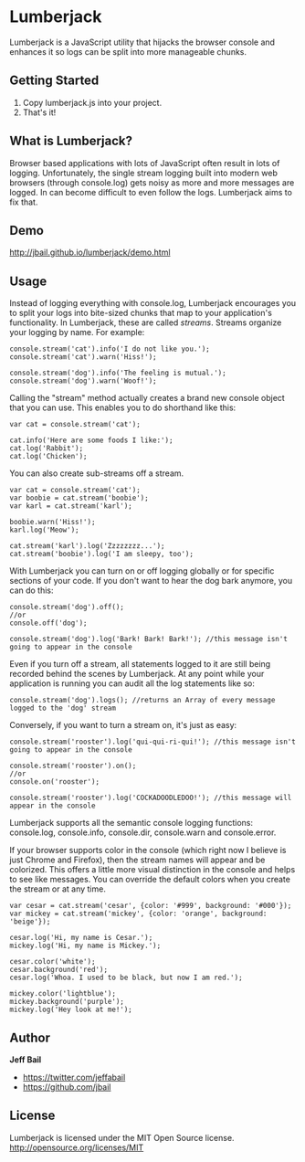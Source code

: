# Lumberjack

Lumberjack is a JavaScript utility that hijacks the browser console and enhances it so logs can be split into more manageable chunks.

## Getting Started

1. Copy lumberjack.js into your project.
2. That's it!

## What is Lumberjack?

Browser based applications with lots of JavaScript often result in lots of logging. Unfortunately, the single stream logging built into modern web browsers (through console.log) gets noisy as more and more messages are logged. In can become difficult to even follow the logs. Lumberjack aims to fix that.

## Demo

<http://jbail.github.io/lumberjack/demo.html>

## Usage

Instead of logging everything with console.log, Lumberjack encourages you to split your logs into bite-sized chunks that map to your application's functionality. In Lumberjack, these are called *streams*. Streams organize your logging by name. For example:

```
console.stream('cat').info('I do not like you.');
console.stream('cat').warn('Hiss!');

console.stream('dog').info('The feeling is mutual.');
console.stream('dog').warn('Woof!');
```

Calling the "stream" method actually creates a brand new console object that you can use. This enables you to do shorthand like this:

```
var cat = console.stream('cat');

cat.info('Here are some foods I like:');
cat.log('Rabbit');
cat.log('Chicken');
```

You can also create sub-streams off a stream.

```
var cat = console.stream('cat');
var boobie = cat.stream('boobie');
var karl = cat.stream('karl');

boobie.warn('Hiss!');
karl.log('Meow');

cat.stream('karl').log('Zzzzzzzz...');
cat.stream('boobie').log('I am sleepy, too');
```

With Lumberjack you can turn on or off logging globally or for specific sections of your code. If you don't want to hear the dog bark anymore, you can do this:

```
console.stream('dog').off();
//or
console.off('dog');

console.stream('dog').log('Bark! Bark! Bark!'); //this message isn't going to appear in the console
```

Even if you turn off a stream, all statements logged to it are still being recorded behind the scenes by Lumberjack. At any point while your application is running you can audit all the log statements like so:

```
console.stream('dog').logs(); //returns an Array of every message logged to the 'dog' stream
```

Conversely, if you want to turn a stream on, it's just as easy:

```
console.stream('rooster').log('qui-qui-ri-qui!'); //this message isn't going to appear in the console

console.stream('rooster').on();
//or
console.on('rooster');

console.stream('rooster').log('COCKADOODLEDOO!'); //this message will appear in the console
```

Lumberjack supports all the semantic console logging functions: console.log, console.info, console.dir, console.warn and console.error. 

If your browser supports color in the console (which right now I believe is just Chrome and Firefox), then the stream names will appear and be colorized. This offers a little more visual distinction in the console and helps to see like messages. You can override the default colors when you create the stream or at any time.

```
var cesar = cat.stream('cesar', {color: '#999', background: '#000'});
var mickey = cat.stream('mickey', {color: 'orange', background: 'beige'});

cesar.log('Hi, my name is Cesar.');
mickey.log('Hi, my name is Mickey.');

cesar.color('white');
cesar.background('red');
cesar.log('Whoa. I used to be black, but now I am red.');

mickey.color('lightblue');
mickey.background('purple');
mickey.log('Hey look at me!');
```

## Author

**Jeff Bail**

+ <https://twitter.com/jeffabail>
+ <https://github.com/jbail>

## License

Lumberjack is licensed under the MIT Open Source license. <http://opensource.org/licenses/MIT>